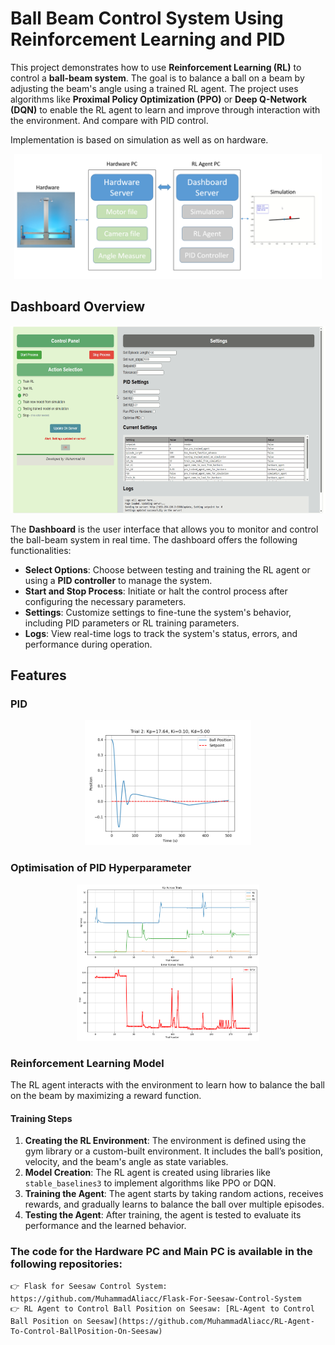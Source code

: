 # Ball Beam Control System Using Reinforcement Learning and PID

This project demonstrates how to use **Reinforcement Learning (RL)** to control a **ball-beam system**. The goal is to balance a ball on a beam by adjusting the beam's angle using a trained RL agent. The project uses algorithms like **Proximal Policy Optimization (PPO)** or **Deep Q-Network (DQN)** to enable the RL agent to learn and improve through interaction with the environment. And compare with PID control.

Implementation is based on simulation as well as on hardware.
<div align="center">
    <img src="images/architecture.png" alt="architecture" height="200"/>
</div>

## Dashboard Overview
<div align="center">
    <img src="images/Dashboard.png" alt="Dashboard" height="300"/>
</div>

The **Dashboard** is the user interface that allows you to monitor and control the ball-beam system in real time. The dashboard offers the following functionalities:

- **Select Options**: Choose between testing and training the RL agent or using a **PID controller** to manage the system.
- **Start and Stop Process**: Initiate or halt the control process after configuring the necessary parameters.
- **Settings**: Customize settings to fine-tune the system's behavior, including PID parameters or RL training parameters.
- **Logs**: View real-time logs to track the system's status, errors, and performance during operation.

## Features

### PID
<div align="center">
    <img src="images/PID_tuned_results.png" alt="PID_tuned_results"  height="200"/>
</div>

### Optimisation of PID Hyperparameter 
<div align="center">
    <img src="images/plot_parameters_errors.png" alt="plot_parameters_errors" height="250"/>
</div>

### Reinforcement Learning Model
The RL agent interacts with the environment to learn how to balance the ball on the beam by maximizing a reward function.

#### Training Steps
1. **Creating the RL Environment**: The environment is defined using the gym library or a custom-built environment. It includes the ball’s position, velocity, and the beam's angle as state variables.
2. **Model Creation**: The RL agent is created using libraries like `stable_baselines3` to implement algorithms like PPO or DQN.
3. **Training the Agent**: The agent starts by taking random actions, receives rewards, and gradually learns to balance the ball over multiple episodes.
4. **Testing the Agent**: After training, the agent is tested to evaluate its performance and the learned behavior.

### The code for the Hardware PC and Main PC is available in the following repositories:
    👉 Flask for Seesaw Control System: https://github.com/MuhammadAliacc/Flask-For-Seesaw-Control-System
    👉 RL Agent to Control Ball Position on Seesaw: [RL-Agent to Control Ball Position on Seesaw](https://github.com/MuhammadAliacc/RL-Agent-To-Control-BallPosition-On-Seesaw)
